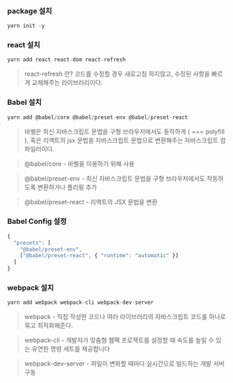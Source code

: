 ### package 설치

```jsx
yarn init -y
```

### react 설치

```jsx
yarn add react react-dom react-refresh
```

> react-refresh 란? 코드를 수정할 경우 새로고침 하지않고, 수정된 사항을 빠르게 교체해주는 라이브러리이다.


### Babel 설치

```jsx
yarn add @babel/core @babel/preset-env @babel/preset-react
```

> 바벨은 최신 자바스크립트 문법을 구형 브라우저에서도 동작하게 ( === polyfill ), 혹은 리액트의 jsx 문법을 자바스크립트 문법으로 변환해주는 자바스크립트 컴파일러이다.

> @babel/core - 바벨을 이용하기 위해 사용

> @babel/preset-env - 최신 자바스크립트 문법을 구형 브라우저에서도 작동하도록 변환하거나 폴리필 추가

>@babel/preset-react - 리액트의 JSX 문법을 변환

### Babel Config 설정

```jsx
{
  "presets": [
    "@babel/preset-env",
    ["@babel/preset-react", { "runtime": "automatic" }]
  ]
}
```

### webpack 설치

```jsx
yarn add webpack webpack-cli webpack-dev-server
```

> webpack - 직접 작성한 코드나 여러 라이브러리의 자바스크립트 코드를 하나로 묶고 최적화해준다.

>  webpack-cli - 개발자가 맞춤형 웹팩 프로젝트를 설정할 때 속도를 높일 수 있는 유연한 명령 세트를 제공합니다

> webpack-dev-server - 파일이 변화할 때마다 실시간으로 빌드하는 개발 서버 구동